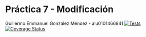 # Práctica 7 - Modificación

Guillermo Emmanuel González Méndez - alu0101466941
[![Tests](https://github.com/ULL-ESIT-INF-DSI-2324/ULL-ESIT-INF-DSI-2324-Mod-P7-GARTOLO/actions/workflows/node.js.yml/badge.svg)](https://github.com/ULL-ESIT-INF-DSI-2324/ULL-ESIT-INF-DSI-2324-Mod-P7-GARTOLO/actions/workflows/node.js.yml)
[![Coverage Status](https://coveralls.io/repos/github/ULL-ESIT-INF-DSI-2324/ULL-ESIT-INF-DSI-2324-Mod-P7-GARTOLO/badge.svg?branch=main)](https://coveralls.io/github/ULL-ESIT-INF-DSI-2324/ULL-ESIT-INF-DSI-2324-Mod-P7-GARTOLO?branch=main)
